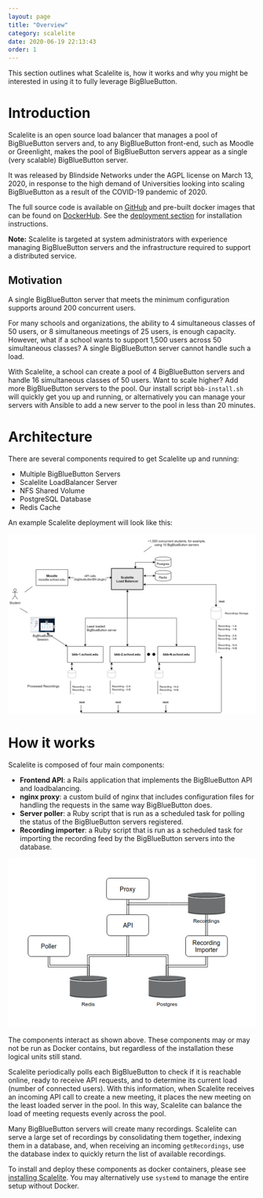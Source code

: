 ```yaml
---
layout: page
title: "Overview"
category: scalelite
date: 2020-06-19 22:13:43
order: 1
---
```


This section outlines what Scalelite is, how it works and why you might be interested in using it to fully leverage BigBlueButton.

# Introduction

Scalelite is an open source load balancer that manages a pool of BigBlueButton servers and, to any BigBlueButton front-end, such as Moodle or Greenlight, makes the pool of BigBlueButton servers appear as a single (very scalable) BigBlueButton server.

It was released by Blindside Networks under the AGPL license on March 13, 2020, in response to the high demand of Universities looking into scaling BigBlueButton as a result of the COVID-19 pandemic of 2020.

The full source code is available on [GitHub](https://github.com/blindsidenetworks/scalelite) and pre-built docker images that can be found on [DockerHub](https://hub.docker.com/repository/docker/blindsidenetwks/scalelite). See the [deployment section](/scalelite/sl-install.html) for installation instructions.

**Note:** Scalelite is targeted at system administrators with experience managing BigBlueButton servers and the infrastructure required to support a distributed service.

## Motivation

A single BigBlueButton server that meets the minimum configuration supports around 200 concurrent users.

For many schools and organizations, the ability to 4 simultaneous classes of 50 users, or 8 simultaneous meetings of 25 users, is enough capacity. However, what if a school wants to support 1,500 users across 50 simultaneous classes? A single BigBlueButton server cannot handle such a load.

With Scalelite, a school can create a pool of 4 BigBlueButton servers and handle 16 simultaneous classes of 50 users. Want to scale higher? Add more BigBlueButton servers to the pool. Our install script `bbb-install.sh` will quickly get you up and running, or alternatively you can manage your servers with Ansible to add a new server to the pool in less than 20 minutes.

# Architecture

There are several components required to get Scalelite up and running:

* Multiple BigBlueButton Servers
* Scalelite LoadBalancer Server
* NFS Shared Volume
* PostgreSQL Database
* Redis Cache

An example Scalelite deployment will look like this:

![Scalelite architecture](/images/scalelite/scalelite.png)

# How it works

Scalelite is composed of four main components:

* **Frontend API**: a Rails application that implements the BigBlueButton API and loadbalancing.
* **nginx proxy**: a custom build of nginx that includes configuration files for handling the requests in the same way BigBlueButton does.
* **Server poller**: a Ruby script that is run as a scheduled task for polling the status of the BigBlueButton servers registered.
* **Recording importer**: a Ruby script that is run as a scheduled task for importing the recording feed by the BigBlueButton servers into the database.

![Scalelite components](/images/scalelite/overview.png)

The components interact as shown above. These components may or may not be run as Docker contains, but regardless of the installation these logical units still stand.  

Scalelite periodically polls each BigBlueButton to check if it is reachable online, ready to receive API requests, and to determine its current load (number of connected users). With this information, when Scalelite receives an incoming API call to create a new meeting, it places the new meeting on the least loaded server in the pool. In this way, Scalelite can balance the load of meeting requests evenly across the pool.

Many BigBlueButton servers will create many recordings. Scalelite can serve a large set of recordings by consolidating them together, indexing them in a database, and, when receiving an incoming `getRecordings`, use the database index to quickly return  the list of available recordings.

To install and deploy these components as docker containers, please see [installing Scalelite](/scalelite/sl-install.html). You may alternatively use `systemd` to manage the entire setup without Docker.
